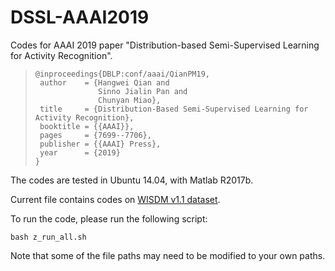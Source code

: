 

# DSSL-AAAI2019
Codes for AAAI 2019 paper "Distribution-based Semi-Supervised Learning for Activity Recognition".
> ```
>@inproceedings{DBLP:conf/aaai/QianPM19,
>  author    = {Hangwei Qian and
>               Sinno Jialin Pan and
>               Chunyan Miao},
>  title     = {Distribution-Based Semi-Supervised Learning for Activity Recognition},
>  booktitle = {{AAAI}},
>  pages     = {7699--7706},
>  publisher = {{AAAI} Press},
>  year      = {2019}
>}
> ```


The codes are tested in Ubuntu 14.04, with Matlab R2017b.


Current file contains codes on [WISDM v1.1 dataset](http://www.cis.fordham.edu/wisdm/dataset.php#actitracker). 

To run the code, please run the following script:

```
bash z_run_all.sh
```


Note that some of the file paths may need to be modified to your own paths.






